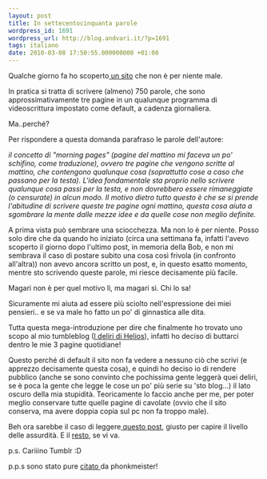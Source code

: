 ```yaml
---
layout: post
title: In settecentocinquanta parole
wordpress_id: 1691
wordpress_url: http://blog.andvari.it/?p=1691
tags: italiano
date: 2010-03-08 17:50:55.000000000 +01:00
---
```

Qualche giorno fa ho scoperto<a href="http://750words.com"> un sito</a> che non è per niente male.

In pratica si tratta di scrivere (almeno) 750 parole, che sono approssimativamente tre pagine in un qualunque programma di videoscrittura impostato come default, a cadenza giornaliera.

Ma..perché?

Per rispondere a questa domanda parafraso le parole dell'autore:

<em> il concetto di "morning pages" (pagine del mattino mi faceva un po' schifino, come traduzione), ovvero tre pagine che vengono scritte al mattino, che contengono qualunque cosa (soprattutto cose a caso che passano per la testa). L'idea fondamentale sta proprio nello scrivere qualunque cosa passi per la testa, e non dovrebbero essere rimaneggiate (o censurate) in alcun modo. Il motivo dietro tutto questo è che se si prende l'abitudine di scrivere queste tre pagine ogni mattino, questa cosa aiuta a sgombrare la mente dalle mezze idee e da quelle cose non meglio definite.</em>

A prima vista può sembrare una sciocchezza. Ma non lo è per niente. Posso solo dire che da quando ho iniziato (circa una settimana fa, infatti l'avevo scoperto il giorno dopo l'ultimo post, in memoria della Bob, e non mi sembrava il caso di postare subito una cosa così frivola (in confronto all'altra)) non avevo ancora scritto un post, e, in questo esatto momento, mentre sto scrivendo queste parole, mi riesce decisamente più facile.

Magari non è per quel motivo lì, ma magari sì. Chi lo sa!

Sicuramente mi aiuta ad essere più sciolto nell'espressione dei miei pensieri.. e se va male ho fatto un po' di ginnastica alle dita.

Tutta questa mega-introduzione per dire che finalmente ho trovato uno scopo al mio tumbleblog (<a href="http://skoll.andvari.it">I deliri di Helios</a>), infatti ho deciso di buttarci dentro le mie 3 pagine quotidiane!

Questo perché di default il sito non fa vedere a nessuno ciò che scrivi (e apprezzo decisamente questa cosa), e quindi ho deciso io di rendere pubblico (anche se sono convinto che pochissima gente leggerà quei deliri, se è poca la gente che legge le cose un po' più serie su 'sto blog...) il lato oscuro della mia stupidità. Teoricamente lo faccio anche per me, per poter meglio conservare tutte quelle pagine di cavolate (ovvio che il sito conserva, ma avere doppia copia sul pc non fa troppo male).

Beh ora sarebbe il caso di leggere<a href="http://skoll.andvari.it/post/419948591/750-1"> questo post</a>, giusto per capire il livello delle assurdità. E il <a href="http://skoll.andvari.it/">resto</a>, se vi va.

p.s. Cariiino Tumblr :D

p.p.s sono stato pure <a href="http://phonkmeister.com/post/429828628/750-words">citato </a>da phonkmeister!
